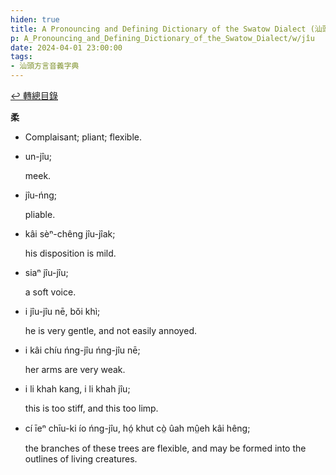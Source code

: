 ```yaml
---
hiden: true
title: A Pronouncing and Defining Dictionary of the Swatow Dialect (汕頭方言音義字典) / jîu
p: A_Pronouncing_and_Defining_Dictionary_of_the_Swatow_Dialect/w/jîu
date: 2024-04-01 23:00:00
tags: 
- 汕頭方言音義字典
---
```


[↩️ 轉總目錄](/A_Pronouncing_and_Defining_Dictionary_of_the_Swatow_Dialect)


**柔**
- Complaisant; pliant; flexible.

- un-jîu;

  meek.

- jîu-ńng;

  pliable.

- kâi sèⁿ-chêng jîu-jîak;

  his disposition is mild.

- siaⁿ jîu-jîu;

  a soft voice.

- i jîu-jîu nē, bŏi khì;

  he is very gentle, and not easily annoyed.

- i kâi chíu ńng-jîu ńng-jîu nē;

  her arms are very weak.

- i li khah kang, i li khah jîu;

  this is too stiff, and this too limp.

- cí īeⁿ chīu-ki ío ńng-jîu, hó̤ khut cò̤ ûah mṳ̂eh kâi hêng;

  the branches of these trees are flexible, and may be formed into the outlines of living creatures.